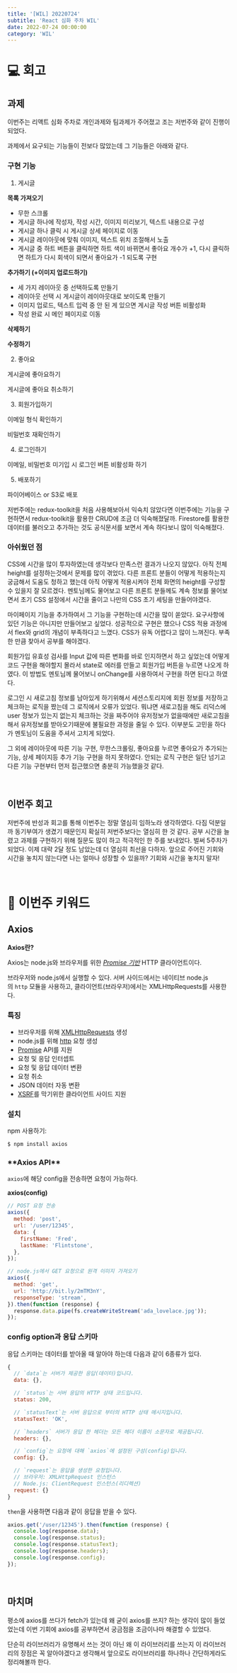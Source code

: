 ```yaml
---
title: '[WIL] 20220724'
subtitle: 'React 심화 주차 WIL'
date: 2022-07-24 00:00:00
category: 'WIL'
---
```


# 💻 회고

## 과제

이번주는 리액트 심화 주차로 개인과제와 팀과제가 주어졌고 조는 저번주와 같이 진행이 되었다.

과제에서 요구되는 기능들이 전보다 많았는데 그 기능들은 아래와 같다.

### 구현 기능

1. 게시글

**목록 가져오기**

- 무한 스크롤
- 게시글 하나에 작성자, 작성 시간, 이미지 미리보기, 텍스트 내용으로 구성
- 게시글 하나 클릭 시 게시글 상세 페이지로 이동
- 게시글 레이아웃에 맞춰 이미지, 텍스트 위치 조절해서 노출
- 게시글 중 하트 버튼을 클릭하면 하트 색이 바뀌면서 좋아요 개수가 +1, 다시 클릭하면 하트가 다시 회색이 되면서 좋아요가 -1 되도록 구현

**추가하기 (+이미지 업로드하기)**

- 세 가지 레이아웃 중 선택하도록 만들기
- 레이아웃 선택 시 게시글이 레이아웃대로 보이도록 만들기
- 이미지 업로드, 텍스트 입력 중 안 된 게 있으면 게시글 작성 버튼 비활성화
- 작성 완료 시 메인 페이지로 이동

**삭제하기**

**수정하기**

2. 좋아요

게시글에 좋아요하기

게시글에 좋아요 취소하기

3. 회원가입하기

이메일 형식 확인하기

비밀번호 재확인하기

4. 로그인하기

이메일, 비밀번호 미기입 시 로그인 버튼 비활성화 하기

5. 배포하기

파이어베이스 or S3로 배포

저번주에는 redux-toolkit을 처음 사용해보아서 익숙치 않았다면 이번주에는 기능을 구현하면서 redux-toolkit을 활용한 CRUD에 조금 더 익숙해졌달까. Firestore를 활용한 데이터를 불러오고 추가하는 것도 공식문서를 보면서 계속 하다보니 많이 익숙해졌다.

### 아쉬웠던 점

CSS에 시간을 많이 투자하였는데 생각보다 만족스런 결과가 나오지 않았다. 아직 전체 height를 설정하는것에서 문제를 많이 겪었다. 다른 프론트 분들이 어떻게 적용하는지 궁금해서 도움도 청하고 했는데 아직 어떻게 적용시켜야 전체 화면의 height를 구성할 수 있을지 잘 모르겠다. 멘토님께도 물어보고 다른 프론트 분들께도 계속 정보를 물어보면서 초기 CSS 설정에서 시간을 줄이고 나만의 CSS 초기 세팅을 만들어야겠다.

마이페이지 기능을 추가하여서 그 기능을 구현하는데 시간을 많이 쏟았다. 요구사항에 있던 기능은 아니지만 만들어보고 싶었다. 성공적으로 구현은 했으나 CSS 적용 과정에서 flex와 grid의 개념이 부족하다고 느꼈다. CSS가 유독 어렵다고 많이 느껴진다. 부족한 만큼 찾아서 공부를 해야겠다.

회원가입 유효성 검사를 Input 값에 따른 변화를 바로 인지하면서 하고 싶었는데 어떻게 코드 구현을 해야할지 몰라서 state로 에러를 만들고 회원가입 버튼을 누르면 나오게 하였다. 이 방법도 멘토님께 물어보니 onChange를 사용하여서 구현을 하면 된다고 하였다.

로그인 시 새로고침 정보를 남아있게 하기위해서 세션스토리지에 회원 정보를 저장하고 체크하는 로직을 짰는데 그 로직에서 오류가 있었다. 뭐냐면 새로고침을 해도 리덕스에 user 정보가 있는지 없는지 체크하는 것을 짜주어야 유저정보가 없을때에만 새로고침을 해서 유저정보를 받아오기때문에 불필요한 과정을 줄일 수 있다. 이부분도 고민을 하다가 멘토님이 도움을 주셔서 고치게 되었다.

그 외에 레이아웃에 따른 기능 구현, 무한스크롤링, 좋아요를 누르면 좋아요가 추가되는 기능, 상세 페이지등 추가 기능 구현을 하지 못하였다. 안되는 로직 구현은 일단 넘기고 다른 기능 구현부터 먼저 접근했으면 충분히 가능했을것 같다.

<br/>

## 이번주 회고

저번주에 반성과 회고를 통해 이번주는 정말 열심히 임하노라 생각하였다. 다짐 덕분일까 동기부여가 생겼기 때문인지 확실히 저번주보다는 열심히 한 것 같다. 공부 시간을 늘렸고 과제를 구현하기 위해 질문도 많이 하고 적극적인 한 주를 보내었다. 벌써 5주차가 되었다. 이제 대략 2달 정도 남았는데 더 열심히 최선을 다하자. 앞으로 주어진 기회와 시간을 놓치지 않는다면 나는 얼마나 성장할 수 있을까? 기회와 시간을 놓치지 말자!

<br/>

# 🔑 이번주 키워드

## Axios

**Axios란?**

Axios는 node.js와 브라우저를 위한 *[Promise 기반](https://javascript.info/promise-basics)* HTTP 클라이언트이다.

브라우저와 node.js에서 실행할 수 있다. 서버 사이드에서는 네이티브 node.js의 `http` 모듈을 사용하고, 클라이언트(브라우저)에서는 XMLHttpRequests를 사용한다.

### 특징

- 브라우저를 위해 [XMLHttpRequests](https://developer.mozilla.org/ko/docs/Web/API/XMLHttpRequest) 생성
- node.js를 위해 [http](http://nodejs.org/api/http.html) 요청 생성
- [Promise](https://developer.mozilla.org/ko/docs/Web/JavaScript/Reference/Global_Objects/Promise) API를 지원
- 요청 및 응답 인터셉트
- 요청 및 응답 데이터 변환
- 요청 취소
- JSON 데이터 자동 변환
- [XSRF](https://ko.wikipedia.org/wiki/%EC%82%AC%EC%9D%B4%ED%8A%B8_%EA%B0%84_%EC%9A%94%EC%B2%AD_%EC%9C%84%EC%A1%B0)를 막기위한 클라이언트 사이드 지원

### 설치

npm 사용하기:

```powershell
$ npm install axios
```

### \***\*Axios API\*\***

`axios`에 해당 config을 전송하면 요청이 가능하다.

**axios(config)**

```jsx
// POST 요청 전송
axios({
  method: 'post',
  url: '/user/12345',
  data: {
    firstName: 'Fred',
    lastName: 'Flintstone',
  },
});
```

```jsx
// node.js에서 GET 요청으로 원격 이미지 가져오기
axios({
  method: 'get',
  url: 'http://bit.ly/2mTM3nY',
  responseType: 'stream',
}).then(function (response) {
  response.data.pipe(fs.createWriteStream('ada_lovelace.jpg'));
});
```

### **config option과 응답 스키마**

응답 스키마는 데이터를 받아올 때 알아야 하는데 다음과 같이 6종류가 있다.

```jsx
{
  // `data`는 서버가 제공한 응답(데이터)입니다.
  data: {},

  // `status`는 서버 응답의 HTTP 상태 코드입니다.
  status: 200,

  // `statusText`는 서버 응답으로 부터의 HTTP 상태 메시지입니다.
  statusText: 'OK',

  // `headers` 서버가 응답 한 헤더는 모든 헤더 이름이 소문자로 제공됩니다.
  headers: {},

  // `config`는 요청에 대해 `axios`에 설정된 구성(config)입니다.
  config: {},

  // `request`는 응답을 생성한 요청입니다.
  // 브라우저: XMLHttpRequest 인스턴스
  // Node.js: ClientRequest 인스턴스(리디렉션)
  request: {}
}
```

`then`을 사용하면 다음과 같이 응답을 받을 수 있다.

```jsx
axios.get('/user/12345').then(function (response) {
  console.log(response.data);
  console.log(response.status);
  console.log(response.statusText);
  console.log(response.headers);
  console.log(response.config);
});
```

<br/>

## **마치며**

평소에 axios를 쓰다가 fetch가 있는데 왜 굳이 axios를 쓰지? 하는 생각이 많이 들었었는데 이번 기회에 axios를 공부하면서 궁금점을 조금이나마 해결할 수 있었다.

단순히 라이브러리가 유명해서 쓰는 것이 아닌 왜 이 라이브러리를 쓰는지 이 라이브러리의 장점은 꼭 알아야겠다고 생각해서 앞으로도 라이브러리를 하나하나 간단하게라도 정리해볼까 한다.

<br/>
